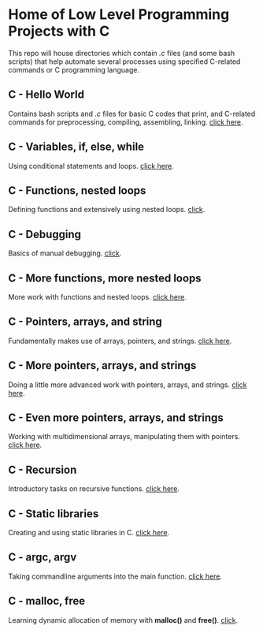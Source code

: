 # Home of Low Level Programming Projects with C
This repo will house directories which contain *.c* files (and some bash scripts) that help automate several processes using specified C-related commands or C programming language.
## C - Hello World
Contains bash scripts and *.c* files for basic C codes that print, and C-related commands for preprocessing, compiling, assembling, linking. [click here](https://github.com/chee-zaram/alx-low_level_programming/tree/main/0x00-hello_world).
## C - Variables, if, else, while
Using conditional statements and loops. [click here](https://github.com/chee-zaram/alx-low_level_programming/tree/main/0x01-variables_if_else_while).
## C - Functions, nested loops
Defining functions and extensively using nested loops. [click](https://github.com/chee-zaram/alx-low_level_programming/tree/main/0x02-functions_nested_loops).
## C - Debugging
Basics of manual debugging. [click](https://github.com/chee-zaram/alx-low_level_programming/tree/main/0x03-debugging).
## C - More functions, more nested loops
More work with functions and nested loops. [click here](https://github.com/chee-zaram/alx-low_level_programming/tree/main/0x04-more_functions_nested_loops).
## C - Pointers, arrays, and string
Fundamentally makes use of arrays, pointers, and strings. [click here](https://github.com/chee-zaram/alx-low_level_programming/tree/main/0x05-pointers_arrays_strings).
## C - More pointers, arrays, and strings
Doing a little more advanced work with pointers, arrays, and strings. [click here](https://github.com/chee-zaram/alx-low_level_programming/tree/main/0x06-pointers_arrays_strings).
## C - Even more pointers, arrays, and strings
Working with multidimensional arrays, manipulating them with pointers. [click here](https://github.com/chee-zaram/alx-low_level_programming/tree/main/0x07-pointers_arrays_strings).
## C - Recursion
Introductory tasks on recursive functions. [click here](https://github.com/chee-zaram/alx-low_level_programming/tree/main/0x08-recursion).
## C - Static libraries
Creating and using static libraries in C. [click here](https://github.com/chee-zaram/alx-low_level_programming/tree/main/0x09-static_libraries).
## C - argc, argv
Taking commandline arguments into the main function. [click here](https://github.com/chee-zaram/alx-low_level_programming/tree/main/0x0A-argc_argv).
## C - malloc, free
Learning dynamic allocation of memory with **malloc()** and **free()**. [click](https://github.com/chee-zaram/alx-low_level_programming/tree/main/0x0B-malloc_free).
